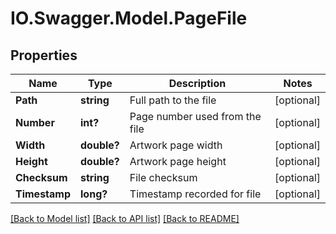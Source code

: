 # IO.Swagger.Model.PageFile
## Properties

Name | Type | Description | Notes
------------ | ------------- | ------------- | -------------
**Path** | **string** | Full path to the file | [optional] 
**Number** | **int?** | Page number used from the file | [optional] 
**Width** | **double?** | Artwork page width | [optional] 
**Height** | **double?** | Artwork page height | [optional] 
**Checksum** | **string** | File checksum | [optional] 
**Timestamp** | **long?** | Timestamp recorded for file | [optional] 

[[Back to Model list]](../README.md#documentation-for-models) [[Back to API list]](../README.md#documentation-for-api-endpoints) [[Back to README]](../README.md)

